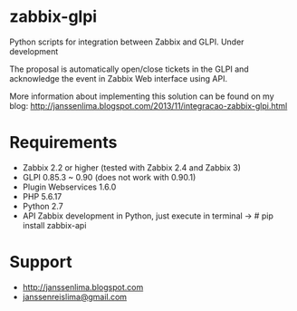 zabbix-glpi
===========

Python scripts for integration between Zabbix and GLPI. Under development

The proposal is automatically open/close tickets in the GLPI and acknowledge the event in Zabbix Web interface using API.

More information about implementing this solution can be found on my blog: http://janssenlima.blogspot.com/2013/11/integracao-zabbix-glpi.html

Requirements
========
- Zabbix 2.2 or higher (tested with Zabbix 2.4 and Zabbix 3)
- GLPI 0.85.3 ~ 0.90 (does not work with 0.90.1)
- Plugin Webservices 1.6.0
- PHP 5.6.17
- Python 2.7
- API Zabbix development in Python, just execute in terminal -> # pip install zabbix-api

Support
========

- http://janssenlima.blogspot.com
- janssenreislima@gmail.com

